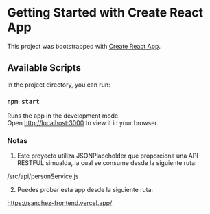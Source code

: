 # Getting Started with Create React App

This project was bootstrapped with [Create React App](https://github.com/facebook/create-react-app).

## Available Scripts

In the project directory, you can run:

### `npm start`

Runs the app in the development mode.\
Open [http://localhost:3000](http://localhost:3000) to view it in your browser.

### Notas

1. Este proyecto utiliza JSONPlaceholder que proporciona una API RESTFUL simualda, la cual se consume desde la siguiente ruta:

/src/api/personService.js

2. Puedes probar esta app desde la siguiente ruta:

https://sanchez-frontend.vercel.app/
